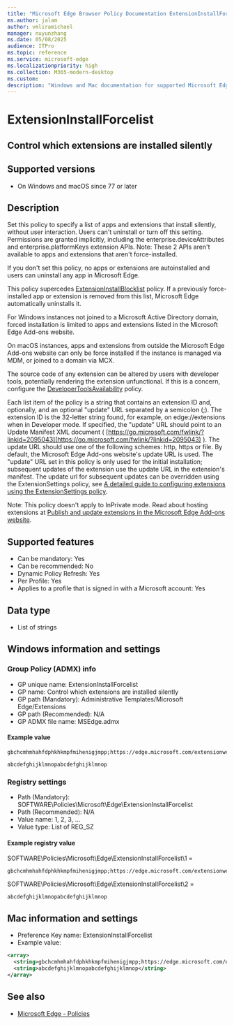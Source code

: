 ```yaml
---
title: "Microsoft Edge Browser Policy Documentation ExtensionInstallForcelist"
ms.author: jalam
author: vmliramichael
manager: nuyunzhang
ms.date: 05/08/2025
audience: ITPro
ms.topic: reference
ms.service: microsoft-edge
ms.localizationpriority: high
ms.collection: M365-modern-desktop
ms.custom:
description: "Windows and Mac documentation for supported Microsoft Edge Browser policy: Control which extensions are installed silently"
---
```


<!--THIS FILE IS AUTOMATICALLY GENERATED. MANUAL CHANGES WILL BE OVERWRITTEN.-->
<!--Please contact the Microsoft Edge Manageability team with any questions.-->

# ExtensionInstallForcelist

## Control which extensions are installed silently


## Supported versions

- On Windows and macOS since 77 or later

## Description

Set this policy to specify a list of apps and extensions that install silently, without user interaction. Users can't uninstall or turn off this setting. Permissions are granted implicitly, including the enterprise.deviceAttributes and enterprise.platformKeys extension APIs. Note: These 2 APIs aren't available to apps and extensions that aren't force-installed.

If you don't set this policy, no apps or extensions are autoinstalled and users can uninstall any app in Microsoft Edge.

This policy supercedes [ExtensionInstallBlocklist](ExtensionInstallBlocklist.md) policy. If a previously force-installed app or extension is removed from this list, Microsoft Edge automatically uninstalls it.

For Windows instances not joined to a Microsoft Active Directory domain, forced installation is limited to apps and extensions listed in the Microsoft Edge Add-ons website.

On macOS instances, apps and extensions from outside the Microsoft Edge Add-ons website can only be force installed if the instance is managed via MDM, or joined to a domain via MCX.

The source code of any extension can be altered by users with developer tools, potentially rendering the extension unfunctional. If this is a concern, configure the [DeveloperToolsAvailability](DeveloperToolsAvailability.md) policy.

Each list item of the policy is a string that contains an extension ID and, optionally, and an optional "update" URL separated by a semicolon (;). The extension ID is the 32-letter string found, for example, on edge://extensions when in Developer mode. If specified, the "update" URL should point to an Update Manifest XML document ( [https://go.microsoft.com/fwlink/?linkid=2095043](https://go.microsoft.com/fwlink/?linkid=2095043) ). The update URL should use one of the following schemes: http, https or file. By default, the Microsoft Edge Add-ons website's update URL is used. The "update" URL set in this policy is only used for the initial installation; subsequent updates of the extension use the update URL in the extension's manifest. The update url for subsequent updates can be overridden using the ExtensionSettings policy, see [A detailed guide to configuring extensions using the ExtensionSettings policy](/deployedge/microsoft-edge-manage-extensions-ref-guide).

Note: This policy doesn't apply to InPrivate mode. Read about hosting extensions at [Publish and update extensions in the Microsoft Edge Add-ons website](/microsoft-edge/extensions-chromium/enterprise/hosting-and-updating).

## Supported features

- Can be mandatory: Yes
- Can be recommended: No
- Dynamic Policy Refresh: Yes
- Per Profile: Yes
- Applies to a profile that is signed in with a Microsoft account: Yes

## Data type

- List of strings

## Windows information and settings

### Group Policy (ADMX) info

- GP unique name: ExtensionInstallForcelist
- GP name: Control which extensions are installed silently
- GP path (Mandatory): Administrative Templates/Microsoft Edge/Extensions
- GP path (Recommended): N/A
- GP ADMX file name: MSEdge.admx

#### Example value

```
gbchcmhmhahfdphkhkmpfmihenigjmpp;https://edge.microsoft.com/extensionwebstorebase/v1/crx
```

```
abcdefghijklmnopabcdefghijklmnop
```

### Registry settings

- Path (Mandatory): SOFTWARE\Policies\Microsoft\Edge\ExtensionInstallForcelist
- Path (Recommended): N/A
- Value name: 1, 2, 3, ...
- Value type: List of REG_SZ

#### Example registry value

SOFTWARE\Policies\Microsoft\Edge\ExtensionInstallForcelist\1 =
```
gbchcmhmhahfdphkhkmpfmihenigjmpp;https://edge.microsoft.com/extensionwebstorebase/v1/crx
```

SOFTWARE\Policies\Microsoft\Edge\ExtensionInstallForcelist\2 =
```
abcdefghijklmnopabcdefghijklmnop
```




## Mac information and settings

- Preference Key name: ExtensionInstallForcelist
- Example value:

```xml
<array>
  <string>gbchcmhmhahfdphkhkmpfmihenigjmpp;https://edge.microsoft.com/extensionwebstorebase/v1/crx</string>
  <string>abcdefghijklmnopabcdefghijklmnop</string>
</array>
```

## See also
- [Microsoft Edge - Policies](../microsoft-edge-policies.md)
